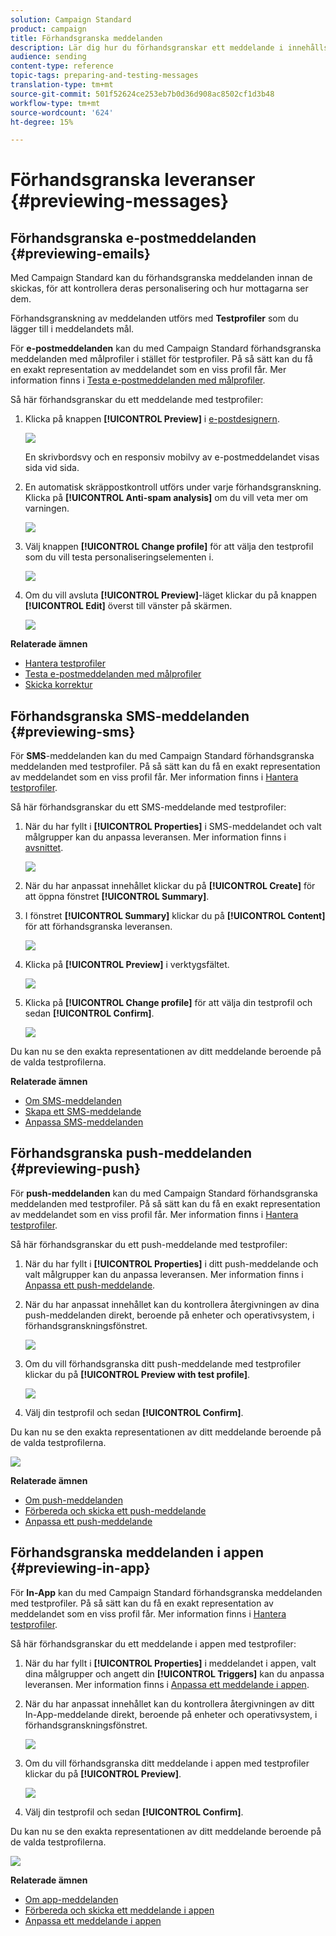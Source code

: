 ```yaml
---
solution: Campaign Standard
product: campaign
title: Förhandsgranska meddelanden
description: Lär dig hur du förhandsgranskar ett meddelande i innehållsredigeraren eller i e-postdesignern.
audience: sending
content-type: reference
topic-tags: preparing-and-testing-messages
translation-type: tm+mt
source-git-commit: 501f52624ce253eb7b0d36d908ac8502cf1d3b48
workflow-type: tm+mt
source-wordcount: '624'
ht-degree: 15%

---
```



# Förhandsgranska leveranser {#previewing-messages}

## Förhandsgranska e-postmeddelanden {#previewing-emails}

Med Campaign Standard kan du förhandsgranska meddelanden innan de skickas, för att kontrollera deras personalisering och hur mottagarna ser dem.

Förhandsgranskning av meddelanden utförs med **Testprofiler** som du lägger till i meddelandets mål.

För **e-postmeddelanden** kan du med Campaign Standard förhandsgranska meddelanden med målprofiler i stället för testprofiler. På så sätt kan du få en exakt representation av meddelandet som en viss profil får. Mer information finns i [Testa e-postmeddelanden med målprofiler](../../sending/using/testing-messages-using-target.md).

Så här förhandsgranskar du ett meddelande med testprofiler:

1. Klicka på knappen **[!UICONTROL Preview]** i [e-postdesignern](../../designing/using/designing-content-in-adobe-campaign.md).

   ![](assets/sending_preview.png)

   En skrivbordsvy och en responsiv mobilvy av e-postmeddelandet visas sida vid sida.

1. En automatisk skräppostkontroll utförs under varje förhandsgranskning. Klicka på **[!UICONTROL Anti-spam analysis]** om du vill veta mer om varningen.

   ![](assets/sending_anti-spam_analysis.png)

1. Välj knappen **[!UICONTROL Change profile]** för att välja den testprofil som du vill testa personaliseringselementen i.

   ![](assets/sending_test-profile.png)

1. Om du vill avsluta **[!UICONTROL Preview]**-läget klickar du på knappen **[!UICONTROL Edit]** överst till vänster på skärmen.

   ![](assets/sending_preview_edit.png)

**Relaterade ämnen**

* [Hantera testprofiler](../../audiences/using/managing-test-profiles.md)
* [Testa e-postmeddelanden med målprofiler](../../sending/using/testing-messages-using-target.md)
* [Skicka korrektur](../../sending/using/sending-proofs.md)

## Förhandsgranska SMS-meddelanden {#previewing-sms}

För **SMS**-meddelanden kan du med Campaign Standard förhandsgranska meddelanden med testprofiler. På så sätt kan du få en exakt representation av meddelandet som en viss profil får. Mer information finns i [Hantera testprofiler](../../audiences/using/managing-test-profiles.md).

Så här förhandsgranskar du ett SMS-meddelande med testprofiler:

1. När du har fyllt i **[!UICONTROL Properties]** i SMS-meddelandet och valt målgrupper kan du anpassa leveransen. Mer information finns i [avsnittet](../../channels/using/personalizing-sms-messages.md).

   ![](assets/sms_preview.png)

1. När du har anpassat innehållet klickar du på **[!UICONTROL Create]** för att öppna fönstret **[!UICONTROL Summary]**.

1. I fönstret **[!UICONTROL Summary]** klickar du på **[!UICONTROL Content]** för att förhandsgranska leveransen.

   ![](assets/sms_preview_2.png)

1. Klicka på **[!UICONTROL Preview]** i verktygsfältet.

   ![](assets/sms_preview_3.png)

1. Klicka på **[!UICONTROL Change profile]** för att välja din testprofil och sedan **[!UICONTROL Confirm]**.

   ![](assets/sms_preview_4.png)

Du kan nu se den exakta representationen av ditt meddelande beroende på de valda testprofilerna.

**Relaterade ämnen**

* [Om SMS-meddelanden](../../channels/using/about-sms-messages.md)
* [Skapa ett SMS-meddelande](../../channels/using/creating-an-sms-message.md)
* [Anpassa SMS-meddelanden](../../channels/using/personalizing-sms-messages.md)

## Förhandsgranska push-meddelanden {#previewing-push}

För **push-meddelanden** kan du med Campaign Standard förhandsgranska meddelanden med testprofiler. På så sätt kan du få en exakt representation av meddelandet som en viss profil får. Mer information finns i [Hantera testprofiler](../../audiences/using/managing-test-profiles.md).

Så här förhandsgranskar du ett push-meddelande med testprofiler:

1. När du har fyllt i **[!UICONTROL Properties]** i ditt push-meddelande och valt målgrupper kan du anpassa leveransen. Mer information finns i [Anpassa ett push-meddelande](../../channels/using/customizing-a-push-notification.md).

1. När du har anpassat innehållet kan du kontrollera återgivningen av dina push-meddelanden direkt, beroende på enheter och operativsystem, i förhandsgranskningsfönstret.

   ![](assets/push_preview.png)

1. Om du vill förhandsgranska ditt push-meddelande med testprofiler klickar du på **[!UICONTROL Preview with test profile]**.

   ![](assets/push_preview_2.png)

1. Välj din testprofil och sedan **[!UICONTROL Confirm]**.

Du kan nu se den exakta representationen av ditt meddelande beroende på de valda testprofilerna.

![](assets/push_preview_3.png)

**Relaterade ämnen**

* [Om push-meddelanden](../../channels/using/about-push-notifications.md)
* [Förbereda och skicka ett push-meddelande](../../channels/using/preparing-and-sending-a-push-notification.md)
* [Anpassa ett push-meddelande](../../channels/using/customizing-a-push-notification.md)

## Förhandsgranska meddelanden i appen {#previewing-in-app}

För **In-App** kan du med Campaign Standard förhandsgranska meddelanden med testprofiler. På så sätt kan du få en exakt representation av meddelandet som en viss profil får. Mer information finns i [Hantera testprofiler](../../audiences/using/managing-test-profiles.md).

Så här förhandsgranskar du ett meddelande i appen med testprofiler:

1. När du har fyllt i **[!UICONTROL Properties]** i meddelandet i appen, valt dina målgrupper och angett din **[!UICONTROL Triggers]** kan du anpassa leveransen. Mer information finns i [Anpassa ett meddelande i appen](../../channels/using/customizing-an-in-app-message.md).

1. När du har anpassat innehållet kan du kontrollera återgivningen av ditt In-App-meddelande direkt, beroende på enheter och operativsystem, i förhandsgranskningsfönstret.

   ![](assets/in_app_preview.png)

1. Om du vill förhandsgranska ditt meddelande i appen med testprofiler klickar du på **[!UICONTROL Preview]**.

   ![](assets/in_app_preview_2.png)

1. Välj din testprofil och sedan **[!UICONTROL Confirm]**.

Du kan nu se den exakta representationen av ditt meddelande beroende på de valda testprofilerna.

![](assets/in_app_preview_3.png)

**Relaterade ämnen**

* [Om app-meddelanden](../../channels/using/about-in-app-messaging.md)
* [Förbereda och skicka ett meddelande i appen](../../channels/using/preparing-and-sending-an-in-app-message.md)
* [Anpassa ett meddelande i appen](../../channels/using/customizing-an-in-app-message.md)